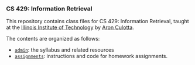 ### CS 429: Information Retrieval

This repository contains class files for CS 429: Information Retrieval, taught at the [Illinois Institute of Technology](http://cs.iit.edu) by [Aron Culotta](http://cs.iit.edu/~culotta).

The contents are organized as follows:

- [`admin`](admin): the syllabus and related resources
- [`assignments`](assignments): instructions and code for homework assignments.

